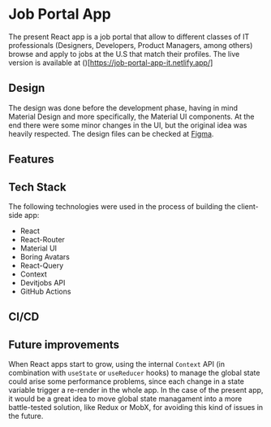 # Job Portal App

The present React app is a job portal that allow to different classes of IT professionals (Designers, Developers, Product Managers, among others) browse and apply to jobs at the U.S that match their profiles. The live version is available at ()[https://job-portal-app-it.netlify.app/]

## Design

The design was done before the development phase, having in mind Material Design and more specifically, the Material UI components. At the end there were some minor changes in the UI, but the original idea was heavily respected. The design files can be checked at [Figma](https://www.figma.com/file/Uxs8idY7VUCjLlsciNKJk7/Job-Portal?node-id=0%3A1).

## Features

## Tech Stack

The following technologies were used in the process of building the client-side app:

- React
- React-Router
- Material UI
- Boring Avatars
- React-Query
- Context
- Devitjobs API
- GitHub Actions

## CI/CD

## Future improvements 

When React apps start to grow, using the internal `Context` API (in combination with `useState` or `useReducer` hooks) to manage the global state could arise some performance problems, since each change in a state variable trigger a re-render in the whole app. In the case of the present app, it would be a great idea to move global state managament into a more battle-tested solution, like Redux or MobX, for avoiding this kind of issues in the future. 
